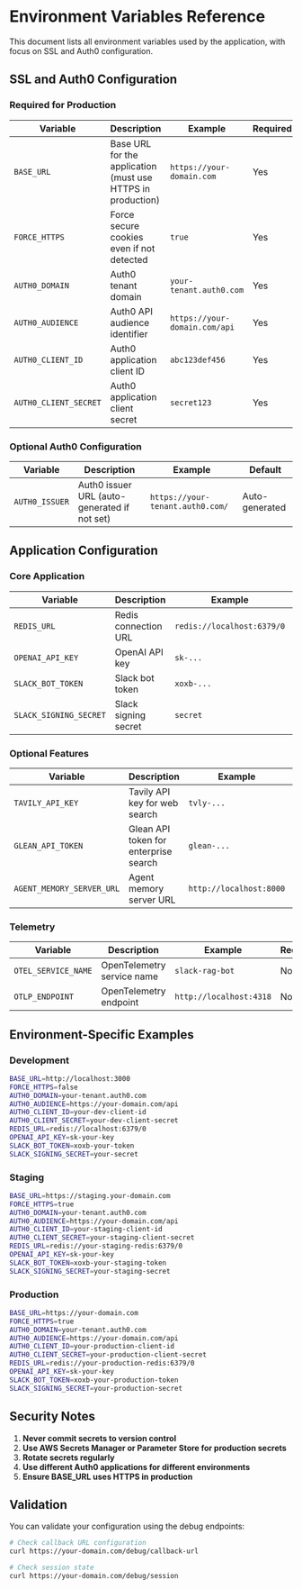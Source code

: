 # Environment Variables Reference

This document lists all environment variables used by the application, with focus on SSL and Auth0 configuration.

## SSL and Auth0 Configuration

### Required for Production

| Variable | Description | Example | Required |
|----------|-------------|---------|----------|
| `BASE_URL` | Base URL for the application (must use HTTPS in production) | `https://your-domain.com` | Yes |
| `FORCE_HTTPS` | Force secure cookies even if not detected | `true` | Yes |
| `AUTH0_DOMAIN` | Auth0 tenant domain | `your-tenant.auth0.com` | Yes |
| `AUTH0_AUDIENCE` | Auth0 API audience identifier | `https://your-domain.com/api` | Yes |
| `AUTH0_CLIENT_ID` | Auth0 application client ID | `abc123def456` | Yes |
| `AUTH0_CLIENT_SECRET` | Auth0 application client secret | `secret123` | Yes |

### Optional Auth0 Configuration

| Variable | Description | Example | Default |
|----------|-------------|---------|---------|
| `AUTH0_ISSUER` | Auth0 issuer URL (auto-generated if not set) | `https://your-tenant.auth0.com/` | Auto-generated |

## Application Configuration

### Core Application

| Variable | Description | Example | Required |
|----------|-------------|---------|----------|
| `REDIS_URL` | Redis connection URL | `redis://localhost:6379/0` | Yes |
| `OPENAI_API_KEY` | OpenAI API key | `sk-...` | Yes |
| `SLACK_BOT_TOKEN` | Slack bot token | `xoxb-...` | Yes |
| `SLACK_SIGNING_SECRET` | Slack signing secret | `secret` | Yes |

### Optional Features

| Variable | Description | Example | Required |
|----------|-------------|---------|----------|
| `TAVILY_API_KEY` | Tavily API key for web search | `tvly-...` | No |
| `GLEAN_API_TOKEN` | Glean API token for enterprise search | `glean-...` | No |
| `AGENT_MEMORY_SERVER_URL` | Agent memory server URL | `http://localhost:8000` | No |

### Telemetry

| Variable | Description | Example | Required |
|----------|-------------|---------|----------|
| `OTEL_SERVICE_NAME` | OpenTelemetry service name | `slack-rag-bot` | No |
| `OTLP_ENDPOINT` | OpenTelemetry endpoint | `http://localhost:4318` | No |

## Environment-Specific Examples

### Development
```bash
BASE_URL=http://localhost:3000
FORCE_HTTPS=false
AUTH0_DOMAIN=your-tenant.auth0.com
AUTH0_AUDIENCE=https://your-domain.com/api
AUTH0_CLIENT_ID=your-dev-client-id
AUTH0_CLIENT_SECRET=your-dev-client-secret
REDIS_URL=redis://localhost:6379/0
OPENAI_API_KEY=sk-your-key
SLACK_BOT_TOKEN=xoxb-your-token
SLACK_SIGNING_SECRET=your-secret
```

### Staging
```bash
BASE_URL=https://staging.your-domain.com
FORCE_HTTPS=true
AUTH0_DOMAIN=your-tenant.auth0.com
AUTH0_AUDIENCE=https://your-domain.com/api
AUTH0_CLIENT_ID=your-staging-client-id
AUTH0_CLIENT_SECRET=your-staging-client-secret
REDIS_URL=redis://your-staging-redis:6379/0
OPENAI_API_KEY=sk-your-key
SLACK_BOT_TOKEN=xoxb-your-staging-token
SLACK_SIGNING_SECRET=your-staging-secret
```

### Production
```bash
BASE_URL=https://your-domain.com
FORCE_HTTPS=true
AUTH0_DOMAIN=your-tenant.auth0.com
AUTH0_AUDIENCE=https://your-domain.com/api
AUTH0_CLIENT_ID=your-production-client-id
AUTH0_CLIENT_SECRET=your-production-client-secret
REDIS_URL=redis://your-production-redis:6379/0
OPENAI_API_KEY=sk-your-key
SLACK_BOT_TOKEN=xoxb-your-production-token
SLACK_SIGNING_SECRET=your-production-secret
```

## Security Notes

1. **Never commit secrets to version control**
2. **Use AWS Secrets Manager or Parameter Store for production secrets**
3. **Rotate secrets regularly**
4. **Use different Auth0 applications for different environments**
5. **Ensure BASE_URL uses HTTPS in production**

## Validation

You can validate your configuration using the debug endpoints:

```bash
# Check callback URL configuration
curl https://your-domain.com/debug/callback-url

# Check session state
curl https://your-domain.com/debug/session
```
